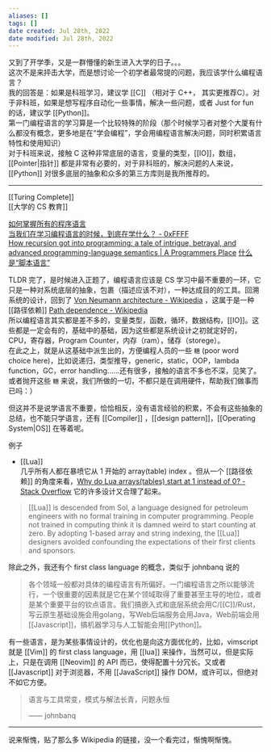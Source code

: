 ```yaml
---
aliases: []
tags: []
date created: Jul 28th, 2022
date modified: Jul 28th, 2022
---
```


又到了开学季，又是一群懵懂的新生进入大学的日子。。。  
这次不是来抨击大学，而是想讨论一个初学者最常提的问题，我应该学什么编程语言？  
我的回答是：如果是科班学习，建议学 [[C]] （相对于 C++， 其实更推荐C）。对于非科班，如果是想写程序自动化一些事情，解决一些问题，或者 Just for fun 的话，建议学 [[Python]]。  
第一门编程语言的学习算是一个比较特殊的阶段（那个时候学习者对整个大厦有什么都没有概念，更多地是在“学会编程”，学会用编程语言解决问题，同时积累语言特性和使用知识）  
对于科班来说，接触 C 这种非常底层的语言，变量的类型，[[IO]]，数组，[[Pointer|指针]] 都是非常有必要的，对于非科班的，解决问题的人来说，[[Python]] 对很多底层的抽象和众多的第三方库则是我所推荐的。

___

[[Turing Complete]]  
[[大学的 CS 教育]]

[如何掌握所有的程序语言](http://www.yinwang.org/blog-cn/2017/07/06/master-pl)  
[当我们在学习编程语言的时候，到底在学什么？ - 0xFFFF](https://0xffff.one/d/792-dang-wo-men-zai-xue-xi-bian-cheng-yu-yan-de-shi-hou-dao-di-zai-xue-shen-me)  
[How recursion got into programming: a tale of intrigue, betrayal, and advanced programming-language semantics | A Programmers Place](https://vanemden.wordpress.com/2014/06/18/how-recursion-got-into-programming-a-comedy-of-errors-3/)
[什么是“脚本语言”](http://www.yinwang.org/blog-cn/2013/03/29/scripting-language)

TLDR 完了，是时候进入正题了，编程语言应该是 CS 学习中最不重要的一环，它只是一种对系统底层的抽象，包裹（描述应该不对），一种达成目的的工具。回溯系统的设计，回到了 [Von Neumann architecture - Wikipedia](https://en.wikipedia.org/wiki/Von_Neumann_architecture) ，这属于是一种 [[路径依赖]] [Path dependence - Wikipedia](https://en.wikipedia.org/wiki/Path_dependence)  
所以编程语言其实都是差不多的，变量类型，函数，循环，数据结构，[[IO]]。这些都是一定会有的，基础中的基础，因为这些都是系统设计之初就定好的，CPU，寄存器，Program Counter，内存（ram），储存（storege）。  
在此之上，就是从这基础中派生出的，方便编程人员的一些 `糖` (poor word choice here)，比如说递归，类型推导，generic，static，OOP，lambda function，GC，error handling......还有很多，接触的语言不多也不深，见笑了。  
或者抛开这些 `糖` 来说，我们所做的一切，不都只是在调用硬件，帮助我们做事而已吗：）

但这并不是说学语言不重要，恰恰相反，没有语言经验的积累，不会有这些抽象的总结，也不能只学语言，还有 [[Compiler]] ，[[design pattern]]，[[Operating System|OS]] 在等着呢。

例子
- [[Lua]]  
几乎所有人都在暴喷它从 1 开始的 array(table) index 。但从一个 [[路径依赖]] 的角度来看，[Why do Lua arrays(tables) start at 1 instead of 0? - Stack Overflow](https://stackoverflow.com/questions/2785704/why-do-lua-arraystables-start-at-1-instead-of-0) 它的许多设计又合理了起来。
> [[Lua]] is descended from Sol, a language designed for petroleum engineers with no formal training in computer programming. People not trained in computing think it is damned weird to start counting at zero. By adopting 1-based array and string indexing, the [[Lua]] designers avoided confounding the expectations of their first clients and sponsors.

除此之外，我还有个 first class language 的概念，类似于 johnbanq 说的
> 各个领域一般都对具体的编程语言有所偏好。一门编程语言之所以能够流行，一个很重要的因素就是它在某个领域取得了重要甚至主导的地位，或者是某个重要平台的钦点语言。我们搞嵌入式和底层系统会用C/[[C]]/Rust，写云原生基础设施会用golang，写Web后端服务会用Java，Web前端会用[[Javascript]]，搞机器学习与人工智能会用[[Python]]。

有一些语言，是为某些事情设计的，优化也是向这方面优化的，比如，vimscript 就是 [[Vim]] 的 first class language，用 [[lua]] 来操作，当然可以，但是实际上，只是在调用 [[Neovim]]  的 API 而已，使得配置十分冗长。又或者 [[Javascript]] 对于浏览器，不用 [[JavaScript]] 操作 DOM，或许可以，但绝对不如它方便。

> 语言与工具常变，模式与解法长青，问题永恒
> 
> —— johnbanq

___
说来惭愧，贴了那么多 Wikipedia 的链接，没一个看完过，惭愧啊惭愧。